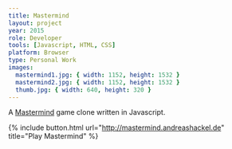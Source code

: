 ```yaml
---
title: Mastermind
layout: project
year: 2015
role: Developer
tools: [Javascript, HTML, CSS]
platform: Browser
type: Personal Work
images:
  mastermind1.jpg: { width: 1152, height: 1532 }
  mastermind2.jpg: { width: 1152, height: 1532 }
  thumb.jpg: { width: 640, height: 320 }
---
```

A <a href="https://en.wikipedia.org/wiki/Mastermind_(board_game)">Mastermind</a> game clone written in Javascript.

{% include button.html url="http://mastermind.andreashackel.de" title="Play Mastermind" %}
